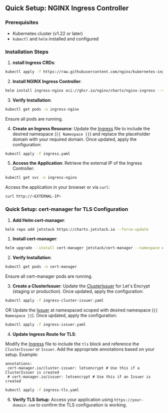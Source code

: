 ## Quick Setup: NGINX Ingress Controller

### Prerequisites
- Kubernetes cluster (v1.22 or later)
- `kubectl` and `helm` installed and configured

### Installation Steps

1. **nstall Ingress CRDs**:
  ```bash
  kubectl apply -f https://raw.githubusercontent.com/nginx/kubernetes-ingress/v5.0.0/deploy/crds.yaml
  ```

2. **Install NGINX Ingress Controller**:
  ```bash
  helm install ingress-nginx oci://ghcr.io/nginx/charts/nginx-ingress --version 2.1.0 --create-namespace -n ingress-nginx
  ```

3. **Verify Installation**:
  ```bash
  kubectl get pods -n ingress-nginx
  ```

  Ensure all pods are running.

4. **Create an Ingress Resource**:
  Update the [Ingress](ingress.yaml) file to include the desired namespace (`{{ Namespace }}`) and replace the placeholder domain with your required domain. Once updated, apply the configuration:

  ```bash
  kubectl apply -f ingress.yaml
  ```

5. **Access the Application**:
  Retrieve the external IP of the Ingress Controller:
  ```bash
  kubectl get svc -n ingress-nginx
  ```

  Access the application in your browser or via `curl`:
  ```bash
  curl http://<EXTERNAL-IP>
  ```

### Quick Setup: cert-manager for TLS Configuration

1. **Add Helm cert-manager**:
  ```bash
  helm repo add jetstack https://charts.jetstack.io --force-update
  ```

1. **Install cert-manager**:
  ```bash
  helm upgrade --install cert-manager jetstack/cert-manager --namespace cert-manager --set crds.enabled=true --create-namespace
  ```

2. **Verify Installation**:
  ```bash
  kubectl get pods -n cert-manager
  ```

  Ensure all cert-manager pods are running.

3. **Create a ClusterIssuer**:
  Update the [ClusterIssuer](ingress-cluster-issuer.yaml) for Let's Encrypt (staging or production). Once updated, apply the configuration:
  
  ```bash
  kubectl apply -f ingress-cluster-issuer.yaml
  ```
  
  OR
  Update the [Issuer](ingress-issuer.yaml) at namespaced scoped with desired namespace (`{{ Namespace }}`). Once updated, apply the configuration:
  
  ```bash
  kubectl apply -f ingress-issuer.yaml
  ```


4. **Update Ingress Route for TLS**:

  Modify the [Ingress](ingress-tls.yaml) file to include the `tls` block and reference the `ClusterIssuer` or `Issuer`. Add the appropriate annotations based on your setup. Example:

    annotations:
     cert-manager.io/cluster-issuer: letsencrypt # Use this if a ClusterIssuer is created
     # cert-manager.io/issuer: letsencrypt # Use this if an Issuer is created

  ```bash
  kubectl apply -f ingress-tls.yaml
  ```

6. **Verify TLS Setup**:
  Access your application using `https://your-domain.com` to confirm the TLS configuration is working.